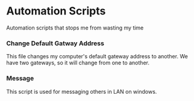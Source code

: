 # Automation Scripts
Automation scripts that stops me from wasting my time



### Change Default Gatway Address
This file changes my computer's default gateway address to another. We have two gateways, so it will change from one to another.

### Message
This script is used for messaging others in LAN on windows.

